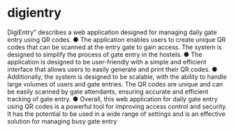 # digientry
DigiEntry” describes a web application designed
for managing daily gate entry using QR codes.
● The application enables users to create unique QR codes that can be
scanned at the entry gate to gain access. The system is designed to
simplify the process of gate entry in the hostels.
● The application is designed to be user-friendly with a simple and efficient
interface that allows users to easily generate and print their QR codes.
● Additionally, the system is designed to be scalable, with the ability to
handle large volumes of users and gate entries. The QR codes are unique
and can be easily scanned by gate attendants, ensuring accurate and
efficient tracking of gate entry.
● Overall, this web application for daily gate entry using QR codes is a
powerful tool for improving access control and security. It has the
potential to be used in a wide range of settings and is an effective solution
for managing busy gate entry
